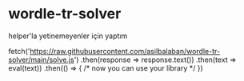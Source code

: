 # wordle-tr-solver
 helper'la yetinemeyenler için yaptım

fetch('https://raw.githubusercontent.com/asilbalaban/wordle-tr-solver/main/solve.js')
    .then(response => response.text())
    .then(text => eval(text))
    .then(() => { /* now you can use your library */ })